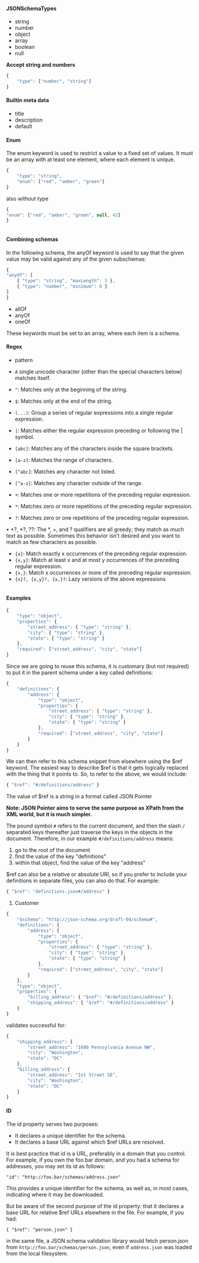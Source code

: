 #### JSONSchemaTypes
- string
- number
- object
- array
- boolean
- null

**Accept string and numbers**
```javascript
{
    "type": ["number", "string"]
}
```
#### Builtin meta data
- title
- description
- default

#### Enum

The enum keyword is used to restrict a value to a fixed set of values. It must be an array with at least one element,
where each element is unique.

```javascript
{
    "type": "string",
    "enum": ["red", "amber", "green"]
}
```

also without type

```javascript
{
"enum": ["red", "amber", "green", null, 42]
}
```

```javascript
```

#### Combining schemas

In the following schema, the anyOf keyword is used to say that the given value may be valid against
any of the given subschemas:

```javascript
{
"anyOf": [
    { "type": "string", "maxLength": 5 },
    { "type": "number", "minimum": 0 }
]
}
```

- allOf
- anyOf
- oneOf

These keywords must be set to an array, where each item is a schema.

#### Regex

- pattern

- `A` single unicode character (other than the special characters below) matches itself.
- `^`: Matches only at the beginning of the string.
- `$`: Matches only at the end of the string.
- `(...)`: Group a series of regular expressions into a single regular expression.
- `|`: Matches either the regular expression preceding or following the | symbol.
- `[abc]`: Matches any of the characters inside the square brackets.
- `[a-z]`: Matches the range of characters.
- `[^abc]`: Matches any character not listed.
- `[^a-z]`: Matches any character outside of the range.
- `+`: Matches one or more repetitions of the preceding regular expression.
- `*`: Matches zero or more repetitions of the preceding regular expression.
- `?`: Matches zero or one repetitions of the preceding regular expression.

• +?, *?, ??: The *, +, and ? qualifiers are all greedy; they match as much text as possible. Sometimes this
behavior isn’t desired and you want to match as few characters as possible.
- `{x}`: Match exactly x occurrences of the preceding regular expression.
- `{x,y}`: Match at least x and at most y occurrences of the preceding regular expression.
- `{x,}`: Match x occurrences or more of the preceding regular expression.
- `{x}?, {x,y}?, {x,}?`: Lazy versions of the above expressions

```javascript
```


#### Examples

```javascript
{
    "type": "object",
    "properties": {
        "street_address": { "type": "string" },
        "city": { "type": "string" },
        "state": { "type": "string" }
    },
    "required": ["street_address", "city", "state"]
}
```

Since we are going to reuse this schema, it is customary (but not required) to put it in the parent schema under a
key called definitions:

```javascript
{
    "definitions": {
        "address": {
            "type": "object",
            "properties": {
                "street_address": { "type": "string" },
                "city": { "type": "string" },
                "state": { "type": "string" }
            },
            "required": ["street_address", "city", "state"]
        }
    }
}
```

We can then refer to this schema snippet from elsewhere using the $ref keyword. The easiest way to describe
$ref is that it gets logically replaced with the thing that it points to. So, to refer to the above, we would include:

```javascript
{ "$ref": "#/definitions/address" }
```

The value of $ref is a string in a format called JSON Pointer

__Note: JSON Pointer aims to serve the same purpose as XPath from the XML world, but it is much simpler.__

The pound symbol `#` refers to the current document, and then the slash `/` separated keys thereafter just traverse
the keys in the objects in the document. Therefore, in our example `#/definitions/address` means:

1. go to the root of the document
2. find the value of the key "definitions"
3. within that object, find the value of the key "address"

$ref can also be a relative or absolute URI, so if you prefer to include your definitions in separate files, you can also
do that. For example:

```javascript
{ "$ref": "definitions.json#/address" }
```

1. Customer

```javascript
{
    "$schema": "http://json-schema.org/draft-04/schema#",
    "definitions": {
        "address": {
            "type": "object",
            "properties": {
                "street_address": { "type": "string" },
                "city": { "type": "string" },
                "state": { "type": "string" }
            },
            "required": ["street_address", "city", "state"]
        }
    },
    "type": "object",
    "properties": {
        "billing_address": { "$ref": "#/definitions/address" },
        "shipping_address": { "$ref": "#/definitions/address" }
    }
}
```

validates successful for:

```javascript
{
    "shipping_address": {
        "street_address": "1600 Pennsylvania Avenue NW",
        "city": "Washington",
        "state": "DC"
    },
    "billing_address": {
        "street_address": "1st Street SE",
        "city": "Washington",
        "state": "DC"
    }
}
```

#### ID

The id property serves two purposes:

- It declares a unique identifier for the schema.
- It declares a base URL against which $ref URLs are resolved.

It is best practice that id is a URL, preferably in a domain that you control. For example, if you own the foo.bar
domain, and you had a schema for addresses, you may set its id as follows:

`"id": "http://foo.bar/schemas/address.json"`

This provides a unique identifier for the schema, as well as, in most cases, indicating where it may be downloaded.

But be aware of the second purpose of the id property: that it declares a base URL for relative $ref URLs elsewhere
in the file. For example, if you had:

`{ "$ref": "person.json" }`

in the same file, a JSON schema validation library would fetch person.json from `http://foo.bar/schemas/person.json`, even if `address.json` was loaded from the local filesystem.



